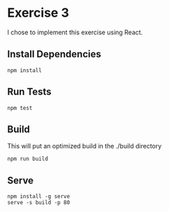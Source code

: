 # Exercise 3

I chose to implement this exercise using React.

## Install Dependencies
```
npm install
```

## Run Tests
```
npm test
```

## Build
This will put an optimized build in the ./build directory

```
npm run build
```


## Serve
```
npm install -g serve
serve -s build -p 80
```

